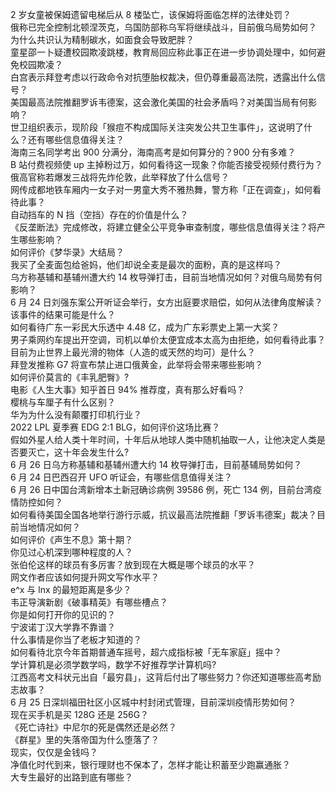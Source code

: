 2 岁女童被保姆遗留电梯后从 8 楼坠亡，该保姆将面临怎样的法律处罚？  
俄称已完全控制北顿涅茨克，乌国防部称乌军将继续战斗，目前俄乌局势如何？  
为什么共识认为精制碳水，如面食会导致肥胖？  
童星邵一卜疑遭校园欺凌跳楼，教育局回应称此事正在进一步协调处理中，如何避免校园欺凌？  
白宫表示拜登考虑以行政命令对抗堕胎权裁决，但仍尊重最高法院，透露出什么信号？  
美国最高法院推翻罗诉韦德案，这会激化美国的社会矛盾吗？对美国当局有何影响？  
世卫组织表示，现阶段「猴痘不构成国际关注突发公共卫生事件」，这说明了什么？还有哪些信息值得关注？  
海南三名同学考出 900 分满分，海南高考是如何算分的？900 分有多难？  
B 站付费视频使 up 主掉粉过万，如何看待这一现象？你能否接受视频付费行为？  
俄高官称若爆发三战将先炸伦敦，此举释放了什么信号？  
网传成都地铁车厢内一女子对一男童大秀不雅热舞，警方称「正在调查」，如何看待此事？  
自动挡车的 N 挡（空挡）存在的价值是什么？  
《反垄断法》完成修改，将建立健全公平竞争审查制度，哪些信息值得关注？将产生哪些影响？  
如何评价《梦华录》大结局？  
我买了全麦面包给爸妈，他们却说全麦是最次的面粉，真的是这样吗？  
乌方称基辅和基辅州遭大约 14 枚导弹打击，目前当地情况如何？对俄乌局势有何影响？  
6 月 24 日刘强东案公开听证会举行，女方出庭要求赔偿，如何从法律角度解读？该事件的结果可能是什么？  
如何看待广东一彩民大乐透中 4.48 亿，成为广东彩票史上第一大奖？  
男子乘网约车提出开空调，司机以单价太便宜成本太高为由拒绝，如何看待此事？  
目前为止世界上最光滑的物体（人造的或天然的均可）是什么？  
拜登发推称 G7 将宣布禁止进口俄黄金，此举将会带来哪些影响？  
如何评价莫言的《丰乳肥臀》?  
电影《人生大事》知乎首日 94% 推荐度，真有那么好看吗？  
樱桃与车厘子有什么区别？  
华为为什么没有颠覆打印机行业？  
2022 LPL 夏季赛 EDG 2:1 BLG，如何评价这场比赛？  
假如外星人给人类十年时间，十年后从地球人类中随机抽取一人，让他决定人类是否要灭亡，这十年会发生什么?  
6 月 26 日乌方称基辅和基辅州遭大约 14 枚导弹打击，目前基辅局势如何？  
6 月 24 日巴西召开 UFO 听证会，有哪些信息值得关注？  
6 月 26 日中国台湾新增本土新冠确诊病例 39586 例，死亡 134 例，目前台湾疫情防控如何？  
如何看待美国全国各地举行游行示威，抗议最高法院推翻「罗诉韦德案」裁决？目前当地情况如何？  
如何评价《声生不息》第十期？  
你见过心机深到哪种程度的人？  
张伯伦这样的球员有多厉害？放到现在大概是哪个球员的水平？  
网文作者应该如何提升网文写作水平？  
e^x 与 lnx 的最短距离是多少？  
韦正导演新剧《破事精英》有哪些槽点？  
你是如何打开你的见识的？  
宁波诺丁汉大学靠不靠谱？  
什么事情是你当了老板才知道的？  
如何看待北京今年首期普通车摇号，超六成指标被「无车家庭」摇中？  
学计算机是必须学数学吗，数学不好推荐学计算机吗?  
江西高考文科状元出自「最穷县」，这背后付出了哪些努力？你还知道哪些高考励志故事？  
6 月 25 日深圳福田社区小区城中村封闭式管理，目前深圳疫情形势如何？  
现在买手机是买 128G 还是 256G？  
《死亡诗社》中尼尔的死是偶然还是必然？  
《群星》里的失落帝国为什么堕落了？  
现实，仅仅是金钱吗？  
净值化时代到来，银行理财也不保本了，怎样才能让积蓄至少跑赢通胀？  
大专生最好的出路到底有哪些？  
